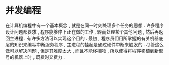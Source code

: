 # 并发编程

在计算机编程中有一个基本概念 , 就是在同一时刻处理多个任务的思想 . 许多程序设计问题都要求 , 程序能够停下正在做的工作 , 转而处理某个其他问题 , 然后再返回主进程 . 有许多方法可以实现这个目的 . 最初 , 程序员们用所掌握的有关机器底层的知识来编写中断服务程序 , 主进程的挂起是通过硬件中断来触发的 . 尽管这么做可以解决问题 , 但是其难度太大 , 而且不能移植物 , 所以使得将程序移植到新型号的机器上时 , 既费时又费力 . 



